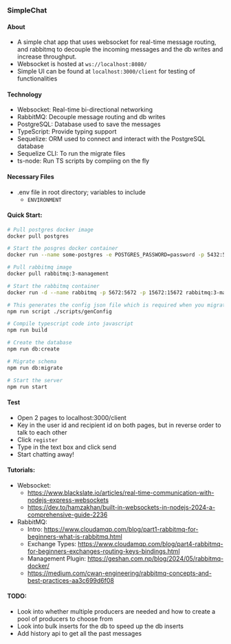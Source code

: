 ### SimpleChat

#### About
- A simple chat app that uses websocket for real-time message routing, and rabbitmq to decouple the incoming messages and the db writes and increase throughput.
- Websocket is hosted at `ws://localhost:8080/`
- Simple UI can be found at `localhost:3000/client` for testing of functionalities

#### Technology
- Websocket: Real-time bi-directional networking
- RabbitMQ: Decouple message routing and db writes
- PostgreSQL: Database used to save the messages
- TypeScript: Provide typing support
- Sequelize: ORM used to connect and interact with the PostgreSQL database
- Sequelize CLI: To run the migrate files
- ts-node: Run TS scripts by compiing on the fly

#### Necessary Files
- .env file in root directory; variables to include
  - `ENVIRONMENT`

#### Quick Start:
```bash
# Pull postgres docker image
docker pull postgres

# Start the posgres docker container
docker run --name some-postgres -e POSTGRES_PASSWORD=password -p 5432:5431 -d postgres

# Pull rabbitmq image
docker pull rabbitmq:3-management

# Start the rabbitmq container
docker run -d --name rabbitmq -p 5672:5672 -p 15672:15672 rabbitmq:3-management

# This generates the config json file which is required when you migrate the schemas to the database
npm run script ./scripts/genConfig

# Compile typescript code into javascript
npm run build

# Create the database
npm run db:create

# Migrate schema
npm run db:migrate

# Start the server
npm run start
```

#### Test
- Open 2 pages to localhost:3000/client
- Key in the user id and recipient id on both pages, but in reverse order to talk to each other
- Click `register`
- Type in the text box and click send
- Start chatting away!

#### Tutorials:
- Websocket:
  - https://www.blackslate.io/articles/real-time-communication-with-nodejs-express-websockets
  - https://dev.to/hamzakhan/built-in-websockets-in-nodejs-2024-a-comprehensive-guide-2236
- RabbitMQ:
  - Intro: https://www.cloudamqp.com/blog/part1-rabbitmq-for-beginners-what-is-rabbitmq.html
  - Exchange Types: https://www.cloudamqp.com/blog/part4-rabbitmq-for-beginners-exchanges-routing-keys-bindings.html
  - Management Plugin: https://geshan.com.np/blog/2024/05/rabbitmq-docker/
  - https://medium.com/cwan-engineering/rabbitmq-concepts-and-best-practices-aa3c699d6f08

#### TODO:
- Look into whether multiple producers are needed and how to create a pool of producers to choose from
- Look into bulk inserts for the db to speed up the db inserts
- Add history api to get all the past messages